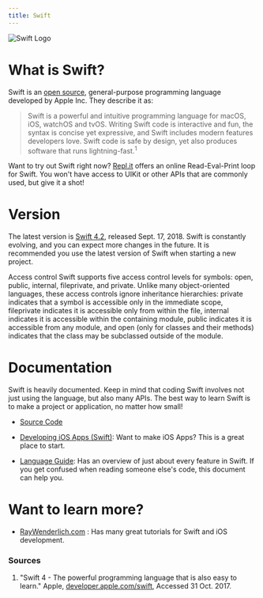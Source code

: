 ```yaml
---
title: Swift
---
```


![Swift Logo](https://developer.apple.com/assets/elements/icons/swift-playgrounds/swift-playgrounds-64x64_2x.png)

# What is Swift?

Swift is an [open source](https://en.wikipedia.org/wiki/Open-source_software), general-purpose programming language developed by Apple Inc. They describe it as:

> Swift is a powerful and intuitive programming language for macOS, iOS, watchOS and tvOS. Writing Swift code is interactive and fun, the syntax is concise yet expressive, and Swift includes modern features developers love. Swift code is safe by design, yet also produces software that runs lightning-fast.<sup>1</sup>

Want to try out Swift right now? [Repl.it](https://repl.it/languages/swift) offers an online Read-Eval-Print loop for Swift. You won't have access to UIKit or other APIs that are commonly used, but give it a shot!

# Version

The latest version is [Swift 4.2](https://developer.apple.com/library/content/documentation/Swift/Conceptual/Swift_Programming_Language/RevisionHistory.html), released Sept. 17, 2018. Swift is constantly evolving, and you can expect more changes in the future. It is recommended you use the latest version of Swift when starting a new project.

Access control
Swift supports five access control levels for symbols: open, public, internal, fileprivate, and private. Unlike many object-oriented languages, these access controls ignore inheritance hierarchies: private indicates that a symbol is accessible only in the immediate scope, fileprivate indicates it is accessible only from within the file, internal indicates it is accessible within the containing module, public indicates it is accessible from any module, and open (only for classes and their methods) indicates that the class may be subclassed outside of the module.
# Documentation

Swift is heavily documented. Keep in mind that coding Swift involves not just
using the language, but also many APIs. The best way to learn Swift is to make a
project or application, no matter how small!

* [Source Code](https://github.com/apple/swift)

* [Developing iOS Apps (Swift)](https://developer.apple.com/library/content/referencelibrary/GettingStarted/DevelopiOSAppsSwift/): Want to make iOS Apps? This is a great place to start.

* [Language Guide](https://developer.apple.com/library/content/documentation/Swift/Conceptual/Swift_Programming_Language/): Has an overview of just about every feature in Swift. If you get confused when reading someone else's code, this document can help you.

# Want to learn more?

* [RayWenderlich.com](https://www.raywenderlich.com/) : Has many great tutorials for Swift and iOS development.

### Sources

1. "Swift 4 - The powerful programming language that is also easy to learn." Apple, [developer.apple.com/swift](https://developer.apple.com/swift/), Accessed 31 Oct. 2017.

